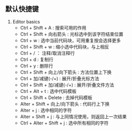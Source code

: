 ## 默认快捷键
1. Editor basics
	+ Ctrl + Shift + A : 搜索可用的作用
	+ Ctrl + Shift + 向右箭头 : 光标选中到该字符结束位置
	+ Ctrl + w : 选中当前代码块，可用重复按会选择更多
	+ Ctrl + Shift + w : 缩小选中代码块，与上相反
	+ Ctrl + / ： 注释/取消注释行
	+ Ctrl + d : 复制行
	+ Ctrl + y : 删除行
	+ Ctrl + Shift + 向上/向下箭头 : 方法位置上下换
	+ Ctrl + 加/减键(-/+) : 展开/折叠光标方法
	+ Ctrl + Shift + 加/减键(-/+) : 展开/折叠文件方法
	+ Ctrl + Alt + t : 选中代码模板
	+ Ctrl + Shift + Delete : 去掉代码模板
 	+ Alter + Shift + 向上/向下箭头 : 代码行上下换
 	+ Alter + j : 选中相同的字符
 	+ Alter + Shift + j : 与上同情况使用，则返回上一次结果
 	+ Ctrl + Alter + Shift + j : 选中所有相同的字符